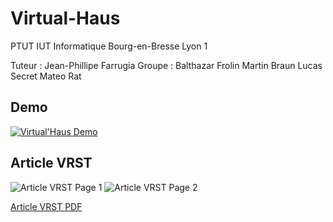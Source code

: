 # Virtual-Haus

PTUT IUT Informatique Bourg-en-Bresse Lyon 1

Tuteur : Jean-Phillipe Farrugia
Groupe : Balthazar Frolin
         Martin Braun
         Lucas Secret
         Mateo Rat

## Demo

[![Virtual'Haus Demo](https://img.youtube.com/vi/Gz3Orv7AWSI/0.jpg)](https://www.youtube.com/watch?v=Gz3Orv7AWSI)

## Article VRST

![Article VRST Page 1](/../master/Collaborative_MR-1.png)
![Article VRST Page 2](/../master/Collaborative_MR-2.png)

[Article VRST PDF](/../master/Collaborative_MR.pdf)

